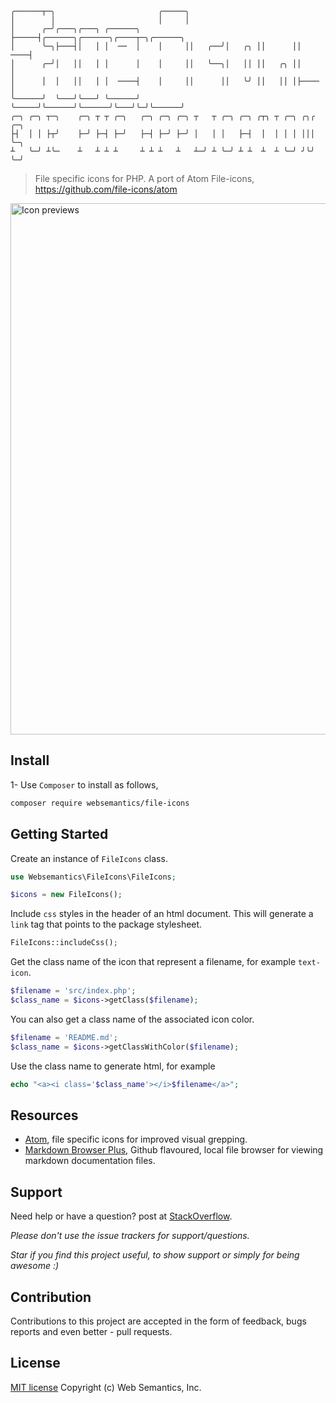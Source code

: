 ```
╭──────┬─╮                       ╭─────╮
│        │                       │     │
│      ╭─╯╭───╮╭───╮ ╭──────╮    ├─────┤╭──────╮╭──────╮╭────┬─╮╭──────╮
│      ╰─╮├───┤│   │ │  ──  │    │     ││   ╭──╯│   ╭╮ ││      ││  ────┤
│      ╭─╯│   ││   │ │      │    │     ││   ╰──╮│   ││ ││   ╭╮ ││      │
│      │  │   ││   │ │  ────┤    │     ││      ││   ╰╯ ││   ││ │├────  │
╰──────╯  ╰───╯╰───╯ ╰──────╯    ╰─────╯╰──────╯╰──────╯╰───╯╰─╯╰──────╯
╭─╮ ╭─╮ ┬─╮    ╭─╮ ┬ ┬ ╭─╮   ╭─╮ ╭─╮ ╭─╮ ┬   ┬ ╭─╮ ╭─╮ ╭┬╮ ┬ ╭─╮ ╭╮╭ ╭─╮
├┤  │ │ ├┬╯    ├─╯ ├─┤ ├─╯   ├─┤ ├─╯ ├─╯ │   │ │   ├─┤  │  │ │ │ │││ ╰─╮
┴   ╰─╯ ┴╰─    ┴   ┴ ┴ ┴     ┴ ┴ ┴   ┴   ┴─╯ ┴ ╰─╯ ┴ ┴  ┴  ┴ ╰─╯ ╯╰╯ ╰─╯
```
> File specific icons for PHP. A port of Atom File-icons, https://github.com/file-icons/atom

<img alt="Icon previews" width="850" src="https://raw.githubusercontent.com/file-icons/atom/6714706f268e257100e03c9eb52819cb97ad570b/preview.png" />

## Install

1- Use `Composer` to install as follows, 

```bash
composer require websemantics/file-icons
```

## Getting Started

Create an instance of `FileIcons` class.

```php
use Websemantics\FileIcons\FileIcons;

$icons = new FileIcons();
```

Include `css` styles in the header of an html document. This will generate a `link` tag that points to the package stylesheet.

```php
FileIcons::includeCss();
```

Get the class name of the icon that represent a filename, for example `text-icon`.

```php
$filename = 'src/index.php';
$class_name = $icons->getClass($filename);
```

You can also get a class name of the associated icon color.

```php
$filename = 'README.md';
$class_name = $icons->getClassWithColor($filename);
```

Use the class name to generate html, for example

```php
echo "<a><i class='$class_name'></i>$filename</a>";
```

## Resources

- [Atom](https://github.com/file-icons/atom), file specific icons for improved visual grepping.
- [Markdown Browser Plus](https://github.com/websemantics/markdown-browser-plus), Github flavoured, local file browser for viewing markdown documentation files.

## Support

Need help or have a question? post at [StackOverflow](https://stackoverflow.com/questions/tagged/file-icons+websemantics).

*Please don't use the issue trackers for support/questions.*

*Star if you find this project useful, to show support or simply for being awesome :)*

## Contribution

Contributions to this project are accepted in the form of feedback, bugs reports and even better - pull requests.

## License

[MIT license](http://opensource.org/licenses/mit-license.php) Copyright (c) Web Semantics, Inc.